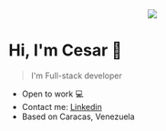 <div id="header" align="center">
  <img src="https://media-exp1.licdn.com/dms/image/D4D16AQG70f1s904RBw/profile-displaybackgroundimage-shrink_350_1400/0/1670020333652?e=1675296000&v=beta&t=n5kgDtw04EMmBKKunh_ySOy88Shp0hPPdOqUaAKxCv0" />
</div>
<div>
<h1> Hi, I'm Cesar 👋  </h1>
  <blockquote><p>I'm Full-stack developer  </p></blockquote>
</div>
<ul>
  <li>Open to work 💻</li>
  <li>Contact me: 
    <a href="https://www.linkedin.com/in/cesar-gorge-a53819236/="> 
     Linkedin
    </a> 
  </li>
  <li>Based on Caracas, Venezuela </li>
</ul>
